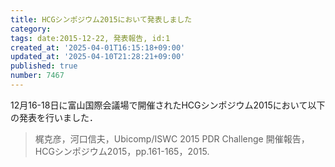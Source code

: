 ```yaml
---
title: HCGシンポジウム2015において発表しました
category:
tags: date:2015-12-22, 発表報告, id:1
created_at: '2025-04-01T16:15:18+09:00'
updated_at: '2025-04-10T21:28:21+09:00'
published: true
number: 7467
---
```


12月16-18日に富山国際会議場で開催されたHCGシンポジウム2015において以下の発表を行いました．

> 梶克彦，河口信夫，Ubicomp/ISWC 2015 PDR Challenge 開催報告，HCGシンポジウム2015，pp.161-165，2015.

